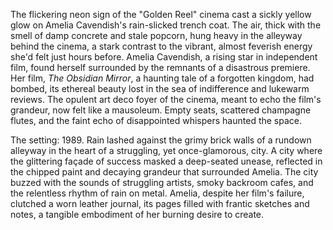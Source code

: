 The flickering neon sign of the "Golden Reel" cinema cast a sickly yellow glow on Amelia Cavendish's rain-slicked trench coat.  The air, thick with the smell of damp concrete and stale popcorn, hung heavy in the alleyway behind the cinema, a stark contrast to the vibrant, almost feverish energy she'd felt just hours before.  Amelia Cavendish, a rising star in independent film, found herself surrounded by the remnants of a disastrous premiere.  Her film, *The Obsidian Mirror*, a haunting tale of a forgotten kingdom, had bombed, its ethereal beauty lost in the sea of indifference and lukewarm reviews.  The opulent art deco foyer of the cinema, meant to echo the film's grandeur, now felt like a mausoleum.  Empty seats, scattered champagne flutes, and the faint echo of disappointed whispers haunted the space.


The setting:  1989.  Rain lashed against the grimy brick walls of a rundown alleyway in the heart of a struggling, yet once-glamorous, city.  A city where the glittering façade of success masked a deep-seated unease, reflected in the chipped paint and decaying grandeur that surrounded Amelia.  The city buzzed with the sounds of struggling artists, smoky backroom cafes, and the relentless rhythm of rain on metal.  Amelia, despite her film's failure, clutched a worn leather journal, its pages filled with frantic sketches and notes, a tangible embodiment of her burning desire to create.

